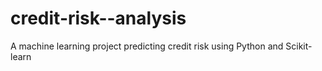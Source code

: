 # credit-risk--analysis
A machine learning project predicting credit risk using Python and Scikit-learn
